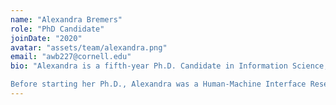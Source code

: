 ```yaml
---
name: "Alexandra Bremers"
role: "PhD Candidate" 
joinDate: "2020" 
avatar: "assets/team/alexandra.png"
email: "awb227@cornell.edu"
bio: "Alexandra is a fifth-year Ph.D. Candidate in Information Science, researching interaction design for collaborative machines. She holds an M.S. in Artificial Intelligence from Utrecht University (2018) and a B.S. in Industrial Design from Eindhoven University of Technology (2016).

Before starting her Ph.D., Alexandra was a Human-Machine Interface Researcher at Jaguar Land Rover in the UK (2017–2020). Her research internship experience includes Walt Disney Imagineering (2025), Accenture Labs (2023), Toyota Research Institute (2021), and National Taiwan University (2017)." 
---
```

